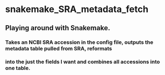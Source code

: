 # snakemake_SRA_metadata_fetch

## Playing around with Snakemake.

### Takes an NCBI SRA accession in the config file, outputs the metadata table pulled from SRA, reformats 
###   into the just the fields I want and combines all accessions into one table.
